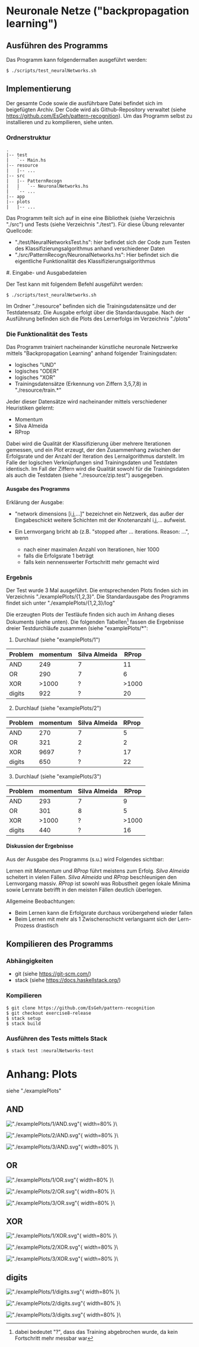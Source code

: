 # Neuronale Netze ("backpropagation learning")

## Ausführen des Programms

Das Programm kann folgendermaßen ausgeführt werden:

	$ ./scripts/test_neuralNetworks.sh

## Implementierung

Der gesamte Code sowie die ausführbare Datei befindet sich im beigefügten Archiv.
Der Code wird als Github-Repository verwaltet (siehe <https://github.com/EsGeh/pattern-recognition>).
Um das Programm selbst zu installieren und zu kompilieren, siehe unten.

### Ordnerstruktur

	.
	|-- test
	|   `-- Main.hs
	|-- resource
	|   |-- ...
	|-- src
	|   |-- PatternRecogn
	|   |   `-- NeuronalNetworks.hs
	|   `-- ...
	|-- app
	|-- plots
	|   |-- ...

Das Programm teilt sich auf in eine eine Bibliothek (siehe Verzeichnis "./src") und Tests (siehe Verzeichnis "./test").
Für diese Übung relevanter Quellcode:

* "./test/NeuralNetworksTest.hs": hier befindet sich der Code zum Testen des Klassifizierungsalgorithmus anhand verschiedener Daten
*	"./src/PatternRecogn/NeuronalNetworks.hs": Hier befindet sich die eigentliche Funktionalität des Klassifizierungsalgorithmus

#. Eingabe- und Ausgabedateien

Der Test kann mit folgendem Befehl ausgeführt werden:

	$ ./scripts/test_neuralNetworks.sh

Im Ordner "./resource" befinden sich die Trainingsdatensätze und der Testdatensatz.
Die Ausgabe erfolgt über die Standardausgabe.
Nach der Ausführung befinden sich die Plots des Lernerfolgs im Verzeichnis "./plots"

### Die Funktionalität des Tests

Das Programm trainiert nacheinander künstliche neuronale Netzwerke mittels "Backpropagation Learning" anhand folgender Trainingsdaten:

* logisches "UND"
* logisches "ODER"
* logisches "XOR"
* Trainingsdatensätze (Erkennung von Ziffern 3,5,7,8) in "./resource/train.\*"

Jeder dieser Datensätze wird nacheinander mittels verschiedener Heuristiken gelernt:

* Momentum
* Silva Almeida
* RProp

Dabei wird die Qualität der Klassifizierung über mehrere Iterationen gemessen, und ein Plot erzeugt, der den Zusammenhang zwischen der Erfolgsrate und der Anzahl der Iteration des Lernalgorithmus darstellt.
Im Falle der logischen Verknüpfungen sind Trainingsdaten und Testdaten identisch.
Im Fall der Ziffern wird die Qualität sowohl für die Trainingsdaten als auch die Testdaten (siehe "./resource/zip.test") ausgegeben.

#### Ausgabe des Programms

Erklärung der Ausgabe:

* "network dimensions [i,j,...]" bezeichnet ein Netzwerk, das außer der Eingabeschickt weitere Schichten mit der Knotenanzahl i,j,... aufweist.
* Ein Lernvorgang bricht ab (z.B. "stopped after ... iterations. Reason: ...", wenn

	* nach einer maximalen Anzahl von Iterationen, hier 1000
	* falls die Erfolgsrate 1 beträgt
	* falls kein nennenswerter Fortschritt mehr gemacht wird

### Ergebnis

Der Test wurde 3 Mal ausgeführt. Die entsprechenden Plots finden sich im Verzeichnis "./examplePlots/{1,2,3}". Die Standardausgabe des Programms findet sich unter "./examplePlots/{1,2,3}/log"

Die erzeugten Plots der Testläufe finden sich auch im Anhang dieses Dokuments (siehe unten).
Die folgenden Tabellen[^questionMark] fassen die Ergebnisse dreier Testdurchläufe zusammen (siehe "examplePlots/\*":

[^questionMark]: dabei bedeutet "?", dass das Training abgebrochen wurde, da kein Fortschritt mehr messbar war

1. Durchlauf (siehe "examplePlots/1")

Problem|momentum|Silva Almeida|RProp
---|---|---|---
AND|249|7|11
OR|290|7|6
XOR|>1000|?|>1000
digits|922|?|20

2. Durchlauf (siehe "examplePlots/2")

Problem|momentum|Silva Almeida|RProp
---|---|---|---
AND|270|7|5
OR|321|2|2
XOR|9697|?|17
digits|650|?|22

3. Durchlauf (siehe "examplePlots/3")

Problem|momentum|Silva Almeida|RProp
---|---|---|---
AND|293|7|9
OR|301|8|5
XOR|>1000|?|>1000
digits|440|?|16

#### Diskussion der Ergebnisse

Aus der Ausgabe des Programms (s.u.) wird Folgendes sichtbar:

Lernen mit *Momentum* und *RProp* führt meistens zum Erfolg. *Silva Almeida* scheitert in vielen Fällen.
*Silva Almeida* und *RProp* beschleunigen den Lernvorgang massiv.
*RProp* ist sowohl was Robustheit gegen lokale Minima sowie Lernrate betrifft in den meisten Fällen deutlich überlegen.

Allgemeine Beobachtungen:

* Beim Lernen kann die Erfolgsrate durchaus vorübergehend wieder fallen
* Beim Lernen mit mehr als 1 Zwischenschicht verlangsamt sich der Lern-Prozess drastisch

## Kompilieren des Programms

### Abhängigkeiten

* git (siehe <https://git-scm.com/>)
* stack (siehe <https://docs.haskellstack.org/>)

### Kompilieren

	$ git clone https://github.com/EsGeh/pattern-recognition
	$ git checkout exercise8-release
	$ stack setup
	$ stack build

### Ausführen des Tests mittels Stack

	$ stack test :neuralNetworks-test

# Anhang: Plots

siehe "./examplePlots"

## AND

!["./examplePlots/1/AND.svg"](./img/1/AND.png){ width=80% }\

!["./examplePlots/2/AND.svg"](./img/2/AND.png){ width=80% }\

!["./examplePlots/3/AND.svg"](./img/3/AND.png){ width=80% }\


## OR

!["./examplePlots/1/OR.svg"](./img/1/OR.png){ width=80% }\

!["./examplePlots/2/OR.svg"](./img/2/OR.png){ width=80% }\

!["./examplePlots/3/OR.svg"](./img/3/OR.png){ width=80% }\


## XOR

!["./examplePlots/1/XOR.svg"](./img/1/XOR.png){ width=80% }\

!["./examplePlots/2/XOR.svg"](./img/2/XOR.png){ width=80% }\

!["./examplePlots/3/XOR.svg"](./img/3/XOR.png){ width=80% }\


## digits

!["./examplePlots/1/digits.svg"](./img/1/digits.png){ width=80% }\

!["./examplePlots/2/digits.svg"](./img/2/digits.png){ width=80% }\

!["./examplePlots/3/digits.svg"](./img/3/digits.png){ width=80% }\

